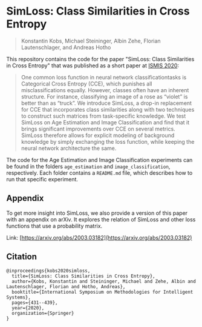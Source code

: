 # SimLoss: Class Similarities in Cross Entropy
> Konstantin Kobs, Michael Steininger, Albin Zehe, Florian Lautenschlager, and Andreas Hotho

This repository contains the code for the paper "SimLoss: Class Similarities in Cross Entropy" that was published as a short paper at [ISMIS 2020](https://ismis.ist.tugraz.at/2019/09/17/hello-world/):

> One common loss function in neural network classificationtasks is Categorical Cross Entropy (CCE), which punishes all misclassifications equally.
> However, classes often have an inherent structure.
> For instance, classifying an image of a rose as “violet” is better than as “truck”.
> We introduce SimLoss, a drop-in replacement for CCE that incorporates class similarities along with two techniques to  construct such matrices from task-specific knowledge.
> We test SimLoss on Age Estimation and Image Classification and find that it brings significant improvements over CCE on several metrics.
> SimLoss therefore allows for explicit modeling of background knowledge by simply exchanging the loss function, while keeping the neural network architecture the same.

The code for the Age Estimation and Image Classification experiments can be found in the folders `age_estimation` and `image_classification`, respectively.
Each folder contains a `README.md` file, which describes how to run that specific experiment.

## Appendix

To get more insight into SimLoss, we also provide a version of this paper with an appendix on arXiv.
It explores the relation of SimLoss and other loss functions that use a probability matrix.

Link: [https://arxiv.org/abs/2003.03182](https://arxiv.org/abs/2003.03182)

## Citation

```
@inproceedings{kobs2020simloss,
  title={SimLoss: Class Similarities in Cross Entropy},
  author={Kobs, Konstantin and Steininger, Michael and Zehe, Albin and Lautenschlager, Florian and Hotho, Andreas},
  booktitle={International Symposium on Methodologies for Intelligent Systems},
  pages={431--439},
  year={2020},
  organization={Springer}
}
```
